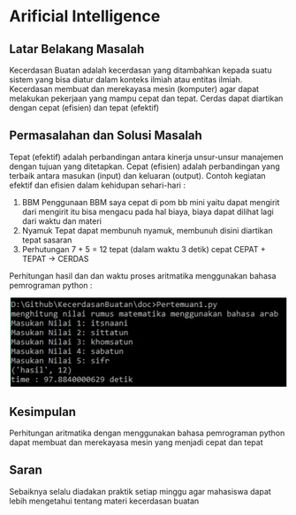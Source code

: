 # Arificial Intelligence

## Latar Belakang Masalah
Kecerdasan Buatan adalah kecerdasan yang ditambahkan kepada suatu sistem yang bisa diatur dalam konteks ilmiah atau entitas ilmiah. Kecerdasan  membuat dan merekayasa mesin (komputer) agar dapat melakukan pekerjaan yang mampu cepat dan tepat. Cerdas dapat diartikan dengan cepat (efisien) dan tepat (efektif)

## Permasalahan dan Solusi Masalah
Tepat (efektif) adalah perbandingan antara kinerja unsur-unsur manajemen dengan tujuan yang ditetapkan. Cepat (efisien) adalah perbandingan yang terbaik antara masukan (input) dan keluaran (output). Contoh kegiatan efektif dan efisien dalam kehidupan sehari-hari :
1. BBM
Penggunaan BBM saya cepat di pom bb mini yaitu dapat mengirit dari mengirit itu bisa mengacu pada hal biaya, biaya dapat dilihat lagi dari waktu dan materi
2. Nyamuk
Tepat dapat membunuh nyamuk, membunuh disini diartikan tepat sasaran
3. Perhutungan
7 + 5 = 12 tepat (dalam waktu 3 detik) cepat
CEPAT + TEPAT -> CERDAS

Perhitungan hasil dan dan waktu proses aritmatika menggunakan bahasa pemrograman python :
<p align="center">

  <img src="/img/Pertemuan1.jpg" width="500px">

</p>

## Kesimpulan  
Perhitungan aritmatika dengan menggunakan bahasa pemrograman python dapat membuat dan merekayasa mesin yang menjadi cepat dan tepat 

## Saran 
Sebaiknya selalu diadakan praktik setiap minggu agar mahasiswa dapat lebih mengetahui tentang materi kecerdasan buatan